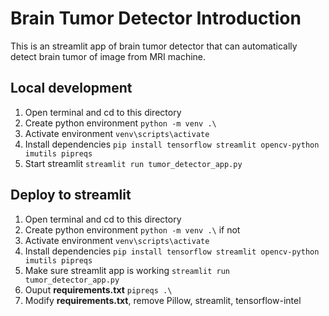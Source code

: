 # Brain Tumor Detector Introduction

This is an streamlit app of brain tumor detector that
can automatically detect brain tumor of image from MRI
machine.

## Local development

1. Open terminal and cd to this directory
2. Create python environment `python -m venv .\`
3. Activate environment `venv\scripts\activate`
4. Install dependencies `pip install tensorflow streamlit opencv-python imutils pipreqs`
5. Start streamlit `streamlit run tumor_detector_app.py`

## Deploy to streamlit

1. Open terminal and cd to this directory
2. Create python environment `python -m venv .\` if not
3. Activate environment `venv\scripts\activate`
4. Install dependencies `pip install tensorflow streamlit opencv-python imutils pipreqs`
5. Make sure streamlit app is working `streamlit run tumor_detector_app.py`
6. Ouput **requirements.txt** `pipreqs .\`
7. Modify **requirements.txt**, remove Pillow, streamlit, tensorflow-intel
